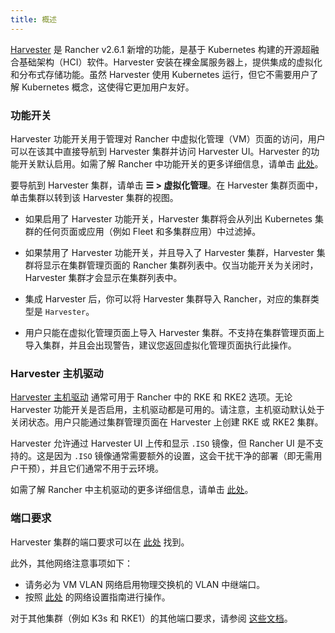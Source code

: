 ```yaml
---
title: 概述
---
```


<head>
  <link rel="canonical" href="https://ranchermanager.docs.rancher.com/zh/integrations-in-rancher/harvester/overview"/>
</head>

[Harvester](https://docs.harvesterhci.io/) 是 Rancher v2.6.1 新增的功能，是基于 Kubernetes 构建的开源超融合基础架构（HCI）软件。Harvester 安装在裸金属服务器上，提供集成的虚拟化和分布式存储功能。虽然 Harvester 使用 Kubernetes 运行，但它不需要用户了解 Kubernetes 概念，这使得它更加用户友好。

### 功能开关

Harvester 功能开关用于管理对 Rancher 中虚拟化管理（VM）页面的访问，用户可以在该其中直接导航到 Harvester 集群并访问 Harvester UI。Harvester 的功能开关默认启用。如需了解 Rancher 中功能开关的更多详细信息，请单击 [此处](../../how-to-guides/advanced-user-guides/enable-experimental-features/enable-experimental-features.md)。

要导航到 Harvester 集群，请单击 **☰ > 虚拟化管理**。在 Harvester 集群页面中，单击集群以转到该 Harvester 集群的视图。

* 如果启用了 Harvester 功能开关，Harvester 集群将会从列出 Kubernetes 集群的任何页面或应用（例如 Fleet 和多集群应用）中过滤掉。

* 如果禁用了 Harvester 功能开关，并且导入了 Harvester 集群，Harvester 集群将显示在集群管理页面的 Rancher 集群列表中。仅当功能开关为关闭时，Harvester 集群才会显示在集群列表中。

* 集成 Harvester 后，你可以将 Harvester 集群导入 Rancher，对应的集群类型是 `Harvester`。

* 用户只能在虚拟化管理页面上导入 Harvester 集群。不支持在集群管理页面上导入集群，并且会出现警告，建议您返回虚拟化管理页面执行此操作。

### Harvester 主机驱动

[Harvester 主机驱动](https://docs.harvesterhci.io/v1.1/rancher/node/node-driver/) 通常可用于 Rancher 中的 RKE 和 RKE2 选项。无论 Harvester 功能开关是否启用，主机驱动都是可用的。请注意，主机驱动默认处于关闭状态。用户只能通过集群管理页面在 Harvester 上创建 RKE 或 RKE2 集群。

Harvester 允许通过 Harvester UI 上传和显示 `.ISO` 镜像，但 Rancher UI 是不支持的。这是因为 `.ISO` 镜像通常需要额外的设置，这会干扰干净的部署（即无需用户干预），并且它们通常不用于云环境。

如需了解 Rancher 中主机驱动的更多详细信息，请单击 [此处](../../how-to-guides/new-user-guides/authentication-permissions-and-global-configuration/about-provisioning-drivers/about-provisioning-drivers.md#node-drivers)。

### 端口要求

Harvester 集群的端口要求可以在 [此处](https://docs.harvesterhci.io/v1.1/install/requirements#networking) 找到。

此外，其他网络注意事项如下：

- 请务必为 VM VLAN 网络启用物理交换机的 VLAN 中继端口。
- 按照 [此处](https://docs.harvesterhci.io/v1.1/networking/index) 的网络设置指南进行操作。

对于其他集群（例如 K3s 和 RKE1）的其他端口要求，请参阅 [这些文档](https://docs.harvesterhci.io/v1.1/install/requirements/#guest-clusters)。
